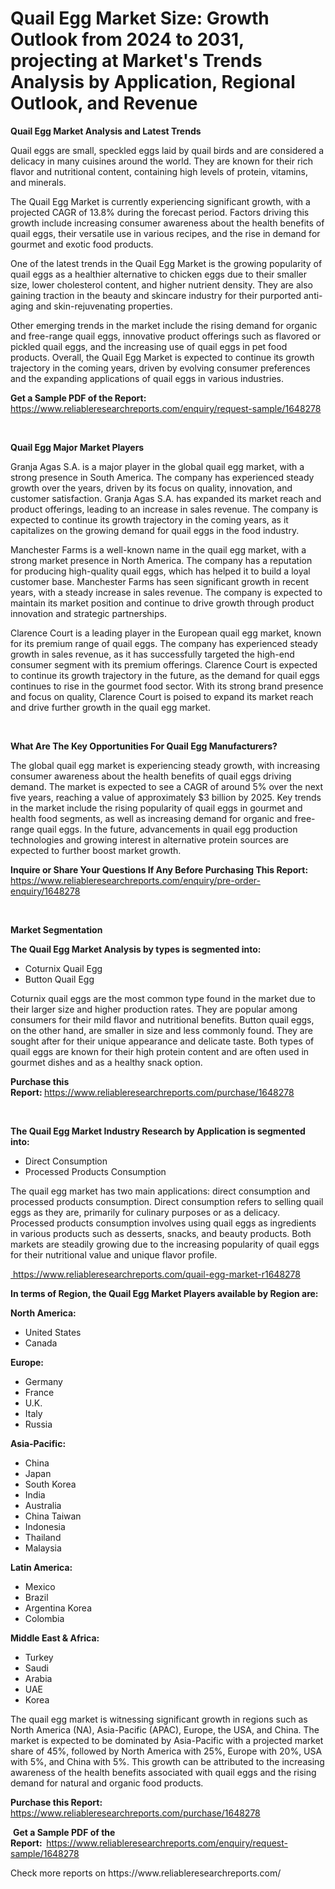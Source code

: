 <p><h1>Quail Egg Market Size: Growth Outlook from 2024 to 2031, projecting at Market's Trends Analysis by Application, Regional Outlook, and Revenue</h1></p><p><strong>Quail Egg Market Analysis and Latest Trends</strong></p>
<p><p>Quail eggs are small, speckled eggs laid by quail birds and are considered a delicacy in many cuisines around the world. They are known for their rich flavor and nutritional content, containing high levels of protein, vitamins, and minerals.</p><p>The Quail Egg Market is currently experiencing significant growth, with a projected CAGR of 13.8% during the forecast period. Factors driving this growth include increasing consumer awareness about the health benefits of quail eggs, their versatile use in various recipes, and the rise in demand for gourmet and exotic food products.</p><p>One of the latest trends in the Quail Egg Market is the growing popularity of quail eggs as a healthier alternative to chicken eggs due to their smaller size, lower cholesterol content, and higher nutrient density. They are also gaining traction in the beauty and skincare industry for their purported anti-aging and skin-rejuvenating properties.</p><p>Other emerging trends in the market include the rising demand for organic and free-range quail eggs, innovative product offerings such as flavored or pickled quail eggs, and the increasing use of quail eggs in pet food products. Overall, the Quail Egg Market is expected to continue its growth trajectory in the coming years, driven by evolving consumer preferences and the expanding applications of quail eggs in various industries.</p></p>
<p><strong>Get a Sample PDF of the Report:&nbsp;</strong> <a href="https://www.reliableresearchreports.com/enquiry/request-sample/1648278">https://www.reliableresearchreports.com/enquiry/request-sample/1648278</a></p>
<p>&nbsp;</p>
<p><strong>Quail Egg Major Market Players</strong></p>
<p><p>Granja Agas S.A. is a major player in the global quail egg market, with a strong presence in South America. The company has experienced steady growth over the years, driven by its focus on quality, innovation, and customer satisfaction. Granja Agas S.A. has expanded its market reach and product offerings, leading to an increase in sales revenue. The company is expected to continue its growth trajectory in the coming years, as it capitalizes on the growing demand for quail eggs in the food industry.</p><p>Manchester Farms is a well-known name in the quail egg market, with a strong market presence in North America. The company has a reputation for producing high-quality quail eggs, which has helped it to build a loyal customer base. Manchester Farms has seen significant growth in recent years, with a steady increase in sales revenue. The company is expected to maintain its market position and continue to drive growth through product innovation and strategic partnerships.</p><p>Clarence Court is a leading player in the European quail egg market, known for its premium range of quail eggs. The company has experienced steady growth in sales revenue, as it has successfully targeted the high-end consumer segment with its premium offerings. Clarence Court is expected to continue its growth trajectory in the future, as the demand for quail eggs continues to rise in the gourmet food sector. With its strong brand presence and focus on quality, Clarence Court is poised to expand its market reach and drive further growth in the quail egg market.</p></p>
<p>&nbsp;</p>
<p><strong>What Are The Key Opportunities For Quail Egg Manufacturers?</strong></p>
<p><p>The global quail egg market is experiencing steady growth, with increasing consumer awareness about the health benefits of quail eggs driving demand. The market is expected to see a CAGR of around 5% over the next five years, reaching a value of approximately $3 billion by 2025. Key trends in the market include the rising popularity of quail eggs in gourmet and health food segments, as well as increasing demand for organic and free-range quail eggs. In the future, advancements in quail egg production technologies and growing interest in alternative protein sources are expected to further boost market growth.</p></p>
<p><strong>Inquire or Share Your Questions If Any Before Purchasing This Report:</strong> <a href="https://www.reliableresearchreports.com/enquiry/pre-order-enquiry/1648278">https://www.reliableresearchreports.com/enquiry/pre-order-enquiry/1648278</a></p>
<p>&nbsp;</p>
<p><strong>Market Segmentation</strong></p>
<p><strong>The Quail Egg Market Analysis by types is segmented into:</strong></p>
<p><ul><li>Coturnix Quail Egg</li><li>Button Quail Egg</li></ul></p>
<p><p>Coturnix quail eggs are the most common type found in the market due to their larger size and higher production rates. They are popular among consumers for their mild flavor and nutritional benefits. Button quail eggs, on the other hand, are smaller in size and less commonly found. They are sought after for their unique appearance and delicate taste. Both types of quail eggs are known for their high protein content and are often used in gourmet dishes and as a healthy snack option.</p></p>
<p><strong>Purchase this Report:&nbsp;</strong><a href="https://www.reliableresearchreports.com/purchase/1648278">https://www.reliableresearchreports.com/purchase/1648278</a></p>
<p>&nbsp;</p>
<p><strong>The Quail Egg Market Industry Research by Application is segmented into:</strong></p>
<p><ul><li>Direct Consumption</li><li>Processed Products Consumption</li></ul></p>
<p><p>The quail egg market has two main applications: direct consumption and processed products consumption. Direct consumption refers to selling quail eggs as they are, primarily for culinary purposes or as a delicacy. Processed products consumption involves using quail eggs as ingredients in various products such as desserts, snacks, and beauty products. Both markets are steadily growing due to the increasing popularity of quail eggs for their nutritional value and unique flavor profile.</p></p>
<p><a href="https://www.reliableresearchreports.com/quail-egg-market-r1648278">&nbsp;https://www.reliableresearchreports.com/quail-egg-market-r1648278</a></p>
<p><strong>In terms of Region, the Quail Egg Market Players available by Region are:</strong></p>
<p>
    <p> <strong> North America: </strong>
        <ul>
            <li>United States</li>
            <li>Canada</li>
        </ul>
        </p> 
    <p> <strong> Europe: </strong>
        <ul>
            <li>Germany</li>
            <li>France</li>
            <li>U.K.</li>
            <li>Italy</li>
            <li>Russia</li>
        </ul>
        </p> 
    <p> <strong> Asia-Pacific: </strong>
        <ul>
            <li>China</li>
            <li>Japan</li>
            <li>South Korea</li>
            <li>India</li>
            <li>Australia</li>
            <li>China Taiwan</li>
            <li>Indonesia</li>
            <li>Thailand</li>
            <li>Malaysia</li>
        </ul>
        </p> 
    <p> <strong> Latin America: </strong>
        <ul>
            <li>Mexico</li>
            <li>Brazil</li>
            <li>Argentina Korea</li>
            <li>Colombia</li>
        </ul>
        </p> 
    <p> <strong> Middle East & Africa: </strong>
        <ul>
            <li>Turkey</li>
            <li>Saudi</li>
            <li>Arabia</li>
            <li>UAE</li>
            <li>Korea</li>
        </ul>
    </p>
    </p>
<p><p>The quail egg market is witnessing significant growth in regions such as North America (NA), Asia-Pacific (APAC), Europe, the USA, and China. The market is expected to be dominated by Asia-Pacific with a projected market share of 45%, followed by North America with 25%, Europe with 20%, USA with 5%, and China with 5%. This growth can be attributed to the increasing awareness of the health benefits associated with quail eggs and the rising demand for natural and organic food products.</p></p>
<p><strong>Purchase this Report: </strong><a href="https://www.reliableresearchreports.com/purchase/1648278">https://www.reliableresearchreports.com/purchase/1648278</a></p>
<p>&nbsp;<strong>Get a Sample PDF of the Report:&nbsp;&nbsp;</strong><a href="https://www.reliableresearchreports.com/enquiry/request-sample/1648278">https://www.reliableresearchreports.com/enquiry/request-sample/1648278</a></p>
<p><strong></strong></p>
<p>Check more reports on https://www.reliableresearchreports.com/</p>